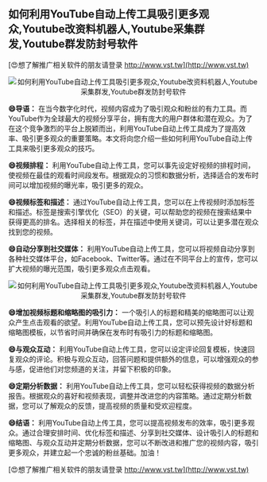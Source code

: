 ## **如何利用YouTube自动上传工具吸引更多观众,Youtube改资料机器人,Youtube采集群发,Youtube群发防封号软件**

[😍想了解推广相关软件的朋友请登录 http://www.vst.tw](http://www.vst.tw)

 <center><img src="https://vst.tw/MP4/tuiguang/png/5.png" alt="如何利用YouTube自动上传工具吸引更多观众,Youtube改资料机器人,Youtube采集群发,Youtube群发防封号软件"></center>

**😄导语：**
在当今数字化时代，视频内容成为了吸引观众和粉丝的有力工具。而YouTube作为全球最大的视频分享平台，拥有庞大的用户群体和潜在观众。为了在这个竞争激烈的平台上脱颖而出，利用YouTube自动上传工具成为了提高效率、吸引更多观众的重要策略。本文将向您介绍一些如何利用YouTube自动上传工具来吸引更多观众的技巧。

**😄视频排程：**
利用YouTube自动上传工具，您可以事先设定好视频的排程时间，使视频在最佳的观看时间段发布。根据观众的习惯和数据分析，选择适合的发布时间可以增加视频的曝光率，吸引更多的观众。

**😄视频标签和描述：**
通过YouTube自动上传工具，您可以在上传视频时添加标签和描述。标签是搜索引擎优化（SEO）的关键，可以帮助您的视频在搜索结果中获得更高的排名。选择相关的标签，并在描述中使用关键词，可以让更多潜在观众找到您的视频。

**😄自动分享到社交媒体：**
利用YouTube自动上传工具，您可以将视频自动分享到各种社交媒体平台，如Facebook、Twitter等。通过在不同平台上的宣传，您可以扩大视频的曝光范围，吸引更多观众点击观看。

 <center><img src="https://vst.tw/MP4/tuiguang/png/0.png" alt="如何利用YouTube自动上传工具吸引更多观众,Youtube改资料机器人,Youtube采集群发,Youtube群发防封号软件"></center>

**😄增加视频标题和缩略图的吸引力：**
一个吸引人的标题和精美的缩略图可以让观众产生点击观看的欲望。利用YouTube自动上传工具，您可以预先设计好标题和缩略图模板，以节省时间并确保在发布时有吸引力的标题和缩略图。

**😄与观众互动：**
利用YouTube自动上传工具，您可以设定评论回复模板，快速回复观众的评论。积极与观众互动，回答问题和提供额外的信息，可以增强观众的参与感，促进他们对您频道的关注，并留下积极的印象。

**😄定期分析数据：**
利用YouTube自动上传工具，您可以轻松获得视频的数据分析报告。根据观众的喜好和视频表现，调整并改进您的内容策略。通过定期分析数据，您可以了解观众的反馈，提高视频的质量和受欢迎程度。

**😄结语：**
利用YouTube自动上传工具，您可以提高视频发布的效率，吸引更多观众。通过合理安排时间、优化标签和描述、分享到社交媒体、设计吸引人的标题和缩略图、与观众互动并定期分析数据，您可以不断改进和推广您的视频内容，吸引更多观众，并建立起一个忠诚的粉丝基础。加油！

[😍想了解推广相关软件的朋友请登录 http://www.vst.tw](http://www.vst.tw)



